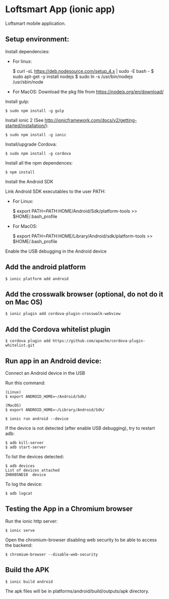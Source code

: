 # Loftsmart App (ionic app)

Loftsmart mobile application.

## Setup environment:

Install dependencies:

  * For linux:

    $ curl -sL https://deb.nodesource.com/setup_4.x | sudo -E bash -
    $ sudo apt-get -y install nodejs
    $ sudo ln -s /usr/bin/nodejs /usr/sbin/node

  * For MacOS: Download the pkg file from https://nodejs.org/en/download/

Install gulp:

    $ sudo npm install -g gulp

Install ionic 2 (See http://ionicframework.com/docs/v2/getting-started/installation/):

    $ sudo npm install -g ionic

Install/upgrade Cordova:

    $ sudo npm install -g cordova

Install all the npm dependences:

    $ npm install

Install the Android SDK

Link Android SDK executables to the user PATH:

* For Linux:

    $ export PATH=$PATH:$HOME/Android/Sdk/platform-tools >> $HOME/.bash_profile

* For MacOS:

    $ export PATH=$PATH:$HOME/Library/Android/sdk/platform-tools >> $HOME/.bash_profile

Enable the USB debugging in the Android device

## Add the android platform

    $ ionic platform add android

## Add the crosswalk browser (optional, do not do it on Mac OS)

    $ ionic plugin add cordova-plugin-crosswalk-webview

## Add the Cordova whitelist plugin

    $ cordova plugin add https://github.com/apache/cordova-plugin-whitelist.git

## Run app in an Android device:

Connect an Android device in the USB

Run this command:

    (Linux)
    $ export ANDROID_HOME=~/Android/Sdk/

    (MacOS)
    $ export ANDROID_HOME=~/Library/Android/Sdk/

    $ ionic run android --device

If the device is not detected (after enable USB debugging), try to restart adb:

    $ adb kill-server
    $ adb start-server

To list the devices detected:

    $ adb devices
    List of devices attached
    ZH8005ND10  device

To log the device:

    $ adb logcat


## Testing the App in a Chromium browser

Run the ionic http server:

    $ ionic serve

Open the chromium-browser disabling web security to be able to access the backend:

    $ chromium-browser --disable-web-security


## Build the APK

    $ ionic build android

The apk files will be in platforms/android/build/outputs/apk directory.
